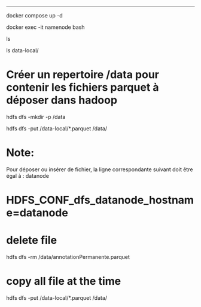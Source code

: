 ---

docker compose up -d

docker exec -it namenode bash

ls

ls data-local/

# Créer un repertoire /data pour contenir les fichiers parquet à déposer dans hadoop
hdfs dfs -mkdir -p /data

hdfs dfs -put /data-local/*.parquet /data/


# Note:
Pour déposer ou insérer de fichier, la ligne correspondante suivant doit être égal à : datanode
# HDFS_CONF_dfs_datanode_hostname=datanode
# delete file
hdfs dfs -rm /data/annotationPermanente.parquet

# copy all file at the time
hdfs dfs -put /data-local/*.parquet /data/